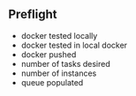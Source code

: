 ## Preflight

- docker tested locally
- docker tested in local docker
- docker pushed
- number of tasks desired
- number of instances
- queue populated